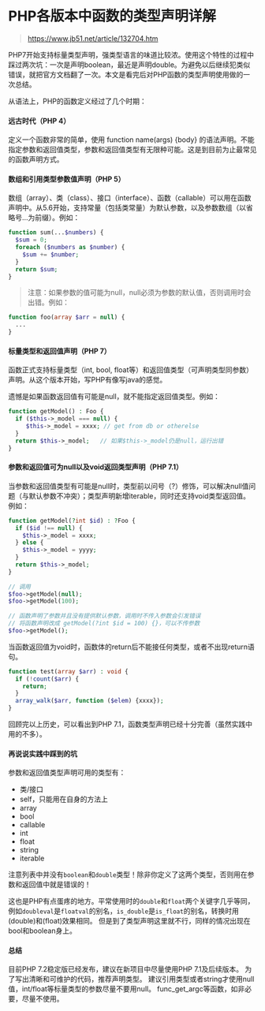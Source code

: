 # PHP各版本中函数的类型声明详解
> https://www.jb51.net/article/132704.htm

PHP7开始支持标量类型声明，强类型语言的味道比较浓。使用这个特性的过程中踩过两次坑：一次是声明boolean，最近是声明double。为避免以后继续犯类似错误，就把官方文档翻了一次。本文是看完后对PHP函数的类型声明使用做的一次总结。

从语法上，PHP的函数定义经过了几个时期：

#### 远古时代（PHP 4）

定义一个函数非常的简单，使用 function name(args) {body} 的语法声明。不能指定参数和返回值类型，参数和返回值类型有无限种可能。这是到目前为止最常见的函数声明方式。

#### 数组和引用类型参数值声明（PHP 5）

数组（array）、类（class）、接口（interface）、函数（callable）可以用在函数声明中。从5.6开始，支持常量（包括类常量）为默认参数，以及参数数组（以省略号…为前缀）。例如：
```php
function sum(...$numbers) {
  $sum = 0;
  foreach ($numbers as $number) {
    $sum += $number;
  }
  return $sum;
}
```
> 注意：如果参数的值可能为null，null必须为参数的默认值，否则调用时会出错。例如：
```php
function foo(array $arr = null) {
  ...
}
```

#### 标量类型和返回值声明（PHP 7）

函数正式支持标量类型（int, bool, float等）和返回值类型（可声明类型同参数）声明。从这个版本开始，写PHP有像写java的感觉。

遗憾是如果函数返回值有可能是null，就不能指定返回值类型。例如：
```php
function getModel() : Foo {
  if ($this->_model === null) {
     $this->_model = xxxx; // get from db or otherelse
  }
  return $this->_model;   // 如果$this->_model仍是null，运行出错
}
```

#### 参数和返回值可为null以及void返回类型声明（PHP 7.1）

当参数和返回值类型有可能是null时，类型前以问号（?）修饰，可以解决null值问题（与默认参数不冲突）；类型声明新增iterable，同时还支持void类型返回值。例如：
```php
function getModel(?int $id) : ?Foo {
  if ($id !== null) {
    $this->_model = xxxx;
  } else {
    $this->_model = yyyy;
  }
  return $this->_model;
}
 
// 调用
$foo->getModel(null);
$foo->getModel(100);
 
// 函数声明了参数并且没有提供默认参数，调用时不传入参数会引发错误
// 将函数声明改成 getModel(?int $id = 100) {}，可以不传参数
$foo->getModel();
```

当函数返回值为void时，函数体的return后不能接任何类型，或者不出现return语句。
```php
function test(array $arr) : void {
  if (!count($arr) {
    return;
  }
  array_walk($arr, function ($elem) {xxxx});
}
```

回顾完以上历史，可以看出到PHP 7.1，函数类型声明已经十分完善（虽然实践中用的不多）。

#### 再说说实践中踩到的坑

参数和返回值类型声明可用的类型有：
- 类/接口
- self，只能用在自身的方法上
- array
- bool
- callable
- int
- float
- string
- iterable

注意列表中并没有`boolean`和`double`类型！除非你定义了这两个类型，否则用在参数和返回值中就是错误的！

这也是PHP有点蛋疼的地方。平常使用时的`double`和`float`两个关键字几乎等同，
例如`doubleval`是`floatval`的别名，`is_double`是`is_float`的别名，转换时用(double)和(float)效果相同。
但是到了类型声明这里就不行，同样的情况出现在bool和boolean身上。

#### 总结

目前PHP 7.2稳定版已经发布，建议在新项目中尽量使用PHP 7.1及后续版本。
为了写出清晰和可维护的代码，推荐声明类型。
建议引用类型或者string才使用null值，int/float等标量类型的参数尽量不要用null。
func_get_argc等函数，如非必要，尽量不使用。